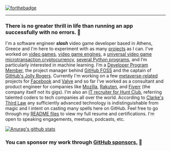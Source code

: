 [![forthebadge](https://forthebadge.com/images/badges/powered-by-black-magic.svg)](https://forthebadge.com)
___
### There is no greater thrill in life than running an app successfully with no errors. 🧠 

I'm a software engineer ***slash*** video game developer based in Athens, Greece and I'm here to experiment with as many [projects](https://linktr.ee/pkassotis) as I can. I've worked on [video games](https://github.com/pkassotis/Gluttony-App), [video game engines](https://github.com/pkassotis/GDevelop-Mobile), a [universal video game microtransaction cryptocurrency](https://github.com/vedra-xyz), [several Python programs](https://github.com/pkassotis?tab=projects), and I’m particularly interested in machine learning. I’m a [Developer Program Member](https://developer.github.com/program), the project manager behind [GitHub FOSS](https://github.com/GitHub-FOSS) and the captain of [GitHub's Jolly Rogers](https://github.com/github-jolly-rogers). Currently I'm working on a few [metaverse-related](https://github.com/github-mrp) projects for [Facebook](https://www.linkedin.com/in/pkassotis/) and [Valve](https://github.com/steam-vr) and so far I’ve worked as a consultant and product engineer for companies like [Mozilla](https://community.mozilla.org/en/people/pkassotis/), [Rakuten](https://github.com/pkassotis/kassotis.com), and [Fiverr](https://github.com/pkassotis/marketplace.chaobear.com) (the company itself not its gigs). I'm also an [IT recruiter for Hunt Club](https://www.linkedin.com/in/pkassotis/), referring talented coders to tech companies all over the world. According to [Clarke's Third Law](https://www.oxfordreference.com/view/10.1093/acref/9780195305678.001.0001/acref-9780195305678-e-70) any sufficiently advanced technology is indistinguishable from magic and I intent on casting many spells here on GitHub. Feel free to go through my [README files](https://github.com/pkassotis/pkassotis/tree/main/Files) to view my full resume and certifications. I'm open to speaking engagements, meetups, podcasts, etc.

[![Anurag's github stats](https://github-readme-stats.vercel.app/api?username=pkassotis&show_icons=true&theme=synthwave)](https://github.com/pkassotis/github-readme-stats)

### You can sponsor my work through [GitHub sponsors.](https://github.com/sponsors/pkassotis) 🙈
